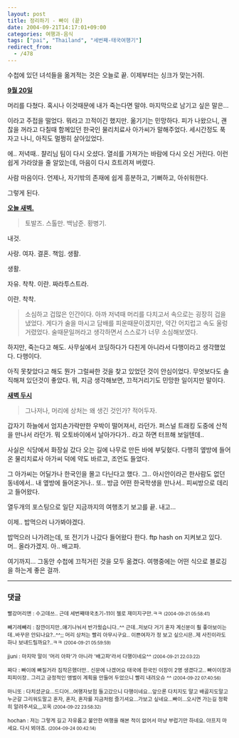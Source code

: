 ```yaml
---
layout: post
title: 정리하기 - 빠이 (끝)
date: 2004-09-21T14:17:01+09:00
categories: 여행과-음식
tags: ["pai", "Thailand", "세번째-태국여행기"]
redirect_from:
  - /478
---
```


수첩에 있던 녀석들을 옮겨적는 것은 오늘로 끝. 이제부터는 싱크가 맞는거쥐.

<u><u><strong>9월 20일</strong></u></u>

> 

머리를 다쳤다. 혹시나 이것때문에 내가 죽는다면 말야. 마지막으로 남기고 싶은 말은...

이라고 주접을 떨었다. 뭐라고 끄적이긴 했지만. 옮기기는 민망하다. 피가 나왔으니, 괜찮을 꺼라고 다칠때 함께있던 한국인 물리치료사 아가씨가 말해주었다. 세시간정도 푹 자고 나니, 아직도 멀쩡히 살아있었다.

에.. 저녁때.. 챨리님 팀이 다시 오셨다. 열쇠를 가져가는 바람에 다시 오신 거린다. 이런 쉽게 가라앉을 줄 알았는데, 마음이 다시 흐트려져 버렸다.

사람 마음이다. 언제나, 자기밖의 존재에 쉽게 흥분하고, 기뻐하고, 아쉬워한다.

그렇게 된다.

<u><strong>오늘 새벽.</strong></u>

> 토발즈. 스톨만. 백남준. 황병기.

내것.

사랑. 여자. 결혼. 책임. 생활.

생활.

자유. 착착. 이란. 짜라투스트라.

이란. 착착.

> 소심하고 겁많은 인간이다. 아까 저녁때 머리를 다치고서 속으로는 굉장히 겁을 냈었다. 게다가 술을 마시고 담배를 피운때문이겠지만, 약간 어지럽고 속도 울렁거렸었다. 술때문일꺼라고 생각하면서 스스로가 너무 소심해보였다.

하지만, 죽는다고 해도. 사무실에서 코딩하다가 다친게 아니라서 다행이라고 생각했었다. 다행이다.

아직 못찾았다고 해도 뭔가 그럴싸한 것을 찾고 있었던 것이 안심이었다. 무엇보다도 솔직해져 있던것이 좋았다. 뭐, 지금 생각해보면, 끄적거리기도 민망한 일이지만 말이다.

<u><strong>새벽 두시

</strong></u>

> 그나저나, 머리에 상처는 왜 생긴 것인가? 적어두자.

갑자기 하늘에서 엄지손가락만한 우박이 떨어져서, 라던가. 퍼스널 트래킹 도중에 산적을 만나서 라던가. 뭐 오토바이에서 날아가다가.. 라고 하면 터프해 보일텐데..

사실은 식당에서 화장실 갔다 오는 길에 나무로 만든 바에 부딪혔다. 다행히 옆방에 들어온 물리치료사 아가씨 덕에 약도 바르고, 조언도 들었다.

그 아가씨는 어딜가나 한국인을 몰고 다닌다고 했다. 그.. 아시안이라곤 한사람도 없던 동네에서.. 내 옆방에 들어온거나.. 또.. 방금 어떤 한국학생을 만나서.. 피씨방으로 데리고 들어왔다.

열두개의 포스팅으로 일단 지금까지의 여행초기 보고를 끝. 내고...

이제.. 밥먹으러 나가봐야겠다.

밥먹으러 나가려는데, 또 전기가 나갔다 들어왔다 한다. ftp hash on 지켜보고 있다. 머.. 올라가겠지. 아.. 배고파.

여기까지... 그동안 수첩에 끄적거린 것을 모두 옮겼다. 여행중에는 어떤 식으로 블로깅을 하는게 좋은 걸까.

* * *

### 댓글



<!--- cmt:837 --->
<!--- mail: --->
<!--- parent:0 --->

<small>빨강머리앤 : 수고데쓰.. 근데 세번째태국초기-11이 젤로 재미지구만.ㅋㅋ <small>(2004-09-21 05:58:41)</small></small>


<!--- cmt:838 --->
<!--- mail: --->
<!--- parent:0 --->

<small>빼기레빼리 : 잠깐이지만..얘기나눠서 반가웠습니다..^^ 근데..저보다 거기 혼자 계신분이 훨 좋아보이는데..바꾸믄 안되나요?..^^;; 머리 상처는 빨리 아무시구요.. 이쁜여자가 정 보고 싶으시믄..제 사진이라도 하나 보내드릴까요?..ㅋㅋ <small>(2004-09-21 05:59:59)</small></small>


<!--- cmt:839 --->
<!--- mail: --->
<!--- parent:0 --->

<small>jjuni : 마지막 말이 '머리 아파'가 아니라 '배고파'라서 다행이네요^^ <small>(2004-09-21 22:03:22)</small></small>


<!--- cmt:840 --->
<!--- mail: --->
<!--- parent:0 --->

<small>짜다 : 빠이에 빠질거라 짐작은했더만.. 신문에 나겠어요 태국에 한국인 이장이 2명 생겼다고.. 빠이이장과 피피이장.. 그리고 긍정적인 앵벌이 계획을 만들어 두었으니 빨리 내려오슈 ^^ <small>(2004-09-22 07:40:56)</small></small>


<!--- cmt:841 --->
<!--- mail: --->
<!--- parent:0 --->

<small>마니또 : 다치셨군요...드디어...여행자보험  들고갔으니  다행이네요...앞으론  다치지도  말고  배곯지도말고 누군갈  그리워도말고  혼자, 혼자, 혼자를  지금처럼 즐기셔요...가보고 싶네요...빠이...오시면  가는길  정확히  알려주셔요,,,꼬옥 <small>(2004-09-22 23:58:32)</small></small>


<!--- cmt:842 --->
<!--- mail: --->
<!--- parent:0 --->

<small>hochan : 저는 그렇게 길고 자유롭고 불안한 여행을 해본 적이 없어서 마냥 부럽기만 하네요. 아프지 마세요. 다시 뵈야죠. <small>(2004-09-24 00:42:14)</small></small>


